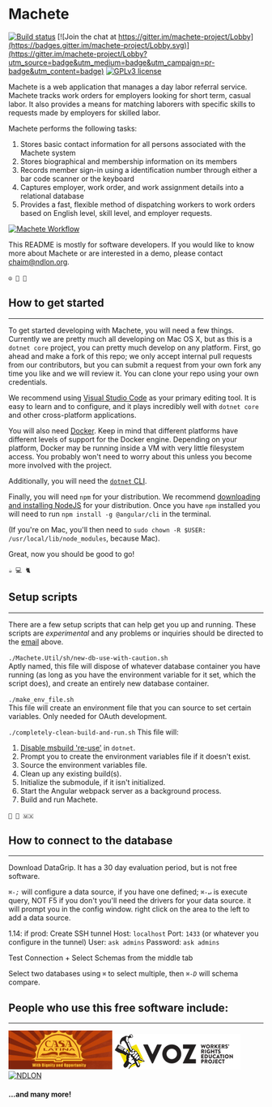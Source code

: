 
# Machete

[![Build status](https://ci.appveyor.com/api/projects/status/4xhan2xt89f7sgji/branch/master?svg=true)](https://ci.appveyor.com/project/savagelearning/machete-k8wo2/branch/master)
[![Join the chat at https://gitter.im/machete-project/Lobby](https://badges.gitter.im/machete-project/Lobby.svg)](https://gitter.im/machete-project/Lobby?utm_source=badge&utm_medium=badge&utm_campaign=pr-badge&utm_content=badge)
[![GPLv3 license](https://img.shields.io/badge/License-GPLv3-blue.svg)](http://www.gnu.org/licenses/gpl-3.0.en.html)



Machete is a web application that manages a day labor referral service. Machete tracks work orders for employers looking
for short term, casual labor. It also provides a means for matching laborers with specific skills to requests made by 
employers for skilled labor.

Machete performs the following tasks:

1. Stores basic contact information for all persons associated with the Machete system
2. Stores biographical and membership information on its members
3. Records member sign-in using a identification number through either a bar code scanner or the keyboard
4. Captures employer, work order, and work assignment details into a relational database
5. Provides a fast, flexible method of dispatching workers to work orders based on English level, skill level, and 
employer requests.

[![Machete Workflow](https://raw.githubusercontent.com/wiki/savagelearning/machete/images/8-point-workflow.png)](https://github.com/SavageLearning/Machete/wiki)

This README is mostly for software developers. If you would like to know more about Machete or are interested in a demo,
please contact chaim@ndlon.org.

`☮️ 💟 🍁`

## How to get started
<hr>

To get started developing with Machete, you will need a few things. Currently we are pretty much all developing on Mac
OS X, but as this is a `dotnet core` project, you can pretty much develop on any platform. First, go ahead and make a
fork of this repo; we only accept internal pull requests from our contributors, but you can submit a request from your
own fork any time you like and we will review it. You can clone your repo using your own credentials.

We recommend using [Visual Studio Code](https://code.visualstudio.com/download) as your primary editing tool. It is easy
to learn and to configure, and it plays incredibly well with `dotnet core` and other cross-platform applications.

You will also need [Docker](https://www.docker.com/get-started). Keep in mind that different platforms have different
levels of support for the Docker engine. Depending on your platform, Docker may be running inside a VM with very little
filesystem access. You probably won't need to worry about this unless you become more involved with the project.

Additionally, you will need the [`dotnet` CLI](https://dotnet.microsoft.com/download).

Finally, you will need `npm` for your distribution. We recommend [downloading and installing NodeJS](https://nodejs.org/en/)
for your distribution. Once you have `npm` installed you will need to run `npm install -g @angular/cli` in the terminal.

(If you're on Mac, you'll then need to `sudo chown -R $USER: /usr/local/lib/node_modules`, because Mac).

Great, now you should be good to go!

`☕️ 💻 🐈`

## Setup scripts
<hr>

There are a few setup scripts that can help get you up and running. These scripts are _experimental_ and any problems or
inquiries should be directed to the [email](chaim@ndlon.org) above.

`./Machete.Util/sh/new-db-use-with-caution.sh`  
Aptly named, this file will dispose of whatever database container you have running (as long as you have the environment
variable for it set, which the script does), and create an entirely new database container.

`./make_env_file.sh`  
This file will create an environment file that you can source to set certain variables. Only needed for OAuth development.

`./completely-clean-build-and-run.sh`
This file will:
1. [Disable msbuild 're-use'](https://github.com/Microsoft/msbuild/issues/3362) in `dotnet`. 
2. Prompt you to create the environment variables file if it doesn't exist.
3. Source the environment variables file.
4. Clean up any existing build(s).
5. Initialize the submodule, if it isn't initialized.
6. Start the Angular webpack server as a background process.
7. Build and run Machete.

`🎺 💃 🇲🇽`

## How to connect to the database
<hr>
Download DataGrip. It has a 30 day evaluation period, but is not free software.

*`⌘-;`* will configure a data source, if you have one defined; *`⌘-↵`* is execute query, NOT F5
if you don't you'll need the drivers for your data source. it will prompt you in the config window. right click on the area to the left to add a data source.

1.14:
if prod: Create SSH tunnel
Host: `localhost`  Port: `1433` (or whatever you configure in the tunnel)
User: `ask admins`
Password: `ask admins`

Test Connection + Select Schemas from the middle tab

Select two databases using *`⌘`* to select multiple, then *`⌘-D`* will schema compare.


## People who use this free software include:
<hr>

[![Casa Latina](./Machete.Util/misc/casa-latina.png)](https://casa-latina.org/)
[![Portland Voz](./Machete.Util/misc/voz.png)](https://portlandvoz.org/)
[![NDLON](https://ndlon.org/wp-content/uploads/2017/12/NDLON-Logo-Wide-Red-60.png)](https://ndlon.org/)

#### ...and many more!
